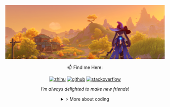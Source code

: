 ![banner](https://raw.githubusercontent.com/BC-Li/BC-Li/master/header.png?token=AMSLLI5VSLOUF446NXWA5SC725D6G)
<div align="center">

📫  Find me Here:

[![zhihu](https://img.shields.io/static/v1?style=flat-square&logo=zhihu&label=&message=@Amethyst&color=5b5b5b&labelColor=5b5b5b)](https://www.zhihu.com/people/ctalb)
  [![github](https://img.shields.io/static/v1?style=flat-square&logo=github&label=&message=@BC-Li&color=5b5b5b&labelColor=5b5b5b)](https://github.com/BC-Li)
[![stackoverflow](https://img.shields.io/static/v1?style=flat-square&logo=stackoverflow&label=&message=@TurboRocket&color=5b5b5b&labelColor=5b5b5b)](https://stackexchange.com/users/19072440/turborocket)

<i>I'm always delighted to make new friends!</i>

<details>
<summary>⚡️ More about coding </summary>
<br />


![Top Langs](https://github-readme-stats.vercel.app/api/top-langs/?username=BC-Li&layout=compact&hide=css,html)

![BC-Li's github stats](https://github-readme-stats.vercel.app/api?username=BC-Li&count_private=true&show_icons=true&theme=onedark)

</details>
</div>

